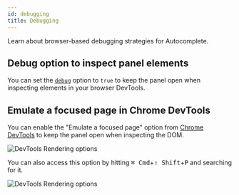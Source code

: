 ```yaml
---
id: debugging
title: Debugging
---
```


Learn about browser-based debugging strategies for Autocomplete.

## Debug option to inspect panel elements

You can set the [`debug`](createAutocomplete#debug) option to `true` to keep the panel open when inspecting elements in your browser DevTools.

## Emulate a focused page in Chrome DevTools

You can enable the "Emulate a focused page" option from [Chrome DevTools](https://twitter.com/ChromeDevTools) to keep the panel open when inspecting the DOM.

![DevTools Rendering options](/img/emulate-a-focused-page.png)

You can also access this option by hitting <kbd>⌘ Cmd</kbd>+<kbd>⇧ Shift</kbd>+<kbd>P</kbd> and searching for it.

![DevTools Rendering options](/img/emulate-a-focused-page-dropdown.png)
